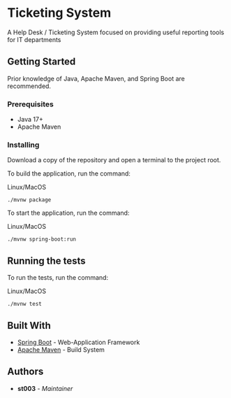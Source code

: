 # Ticketing System

A Help Desk / Ticketing System focused on providing useful reporting tools for IT departments

## Getting Started

Prior knowledge of Java, Apache Maven, and Spring Boot are recommended.

### Prerequisites

* Java 17+
* Apache Maven

### Installing

Download a copy of the repository and open a terminal to the project root.

To build the application, run the command:

Linux/MacOS
```
./mvnw package
```

To start the application, run the command:

Linux/MacOS
```
./mvnw spring-boot:run
```

## Running the tests

To run the tests, run the command:

Linux/MacOS
```
./mvnw test
```

## Built With

* [Spring Boot](https://spring.io/projects/spring-boot/maven) - Web-Application Framework
* [Apache Maven](https://maven.apache.org/) - Build System

## Authors

* **st003** - *Maintainer*
